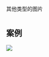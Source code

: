 其他类型的图片

#


## 案例


![](https://ghproxy.com/https://raw.githubusercontent.com/Rodert/javapub_oss/main/other/brooke-cagle-oTweoxMKdkA-unsplash.jpg?raw=true)